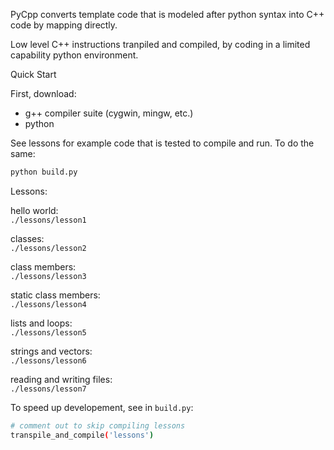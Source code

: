 
PyCpp converts template code that is modeled 
after python syntax into C++ code by mapping directly.

Low level C++ instructions tranpiled and compiled, by coding in a 
limited capability python environment. 

Quick Start

First, download:
- g++ compiler suite (cygwin, mingw, etc.)
- python

See lessons for example code that is tested to compile
and run. To do the same:
```bash
python build.py
``` 

Lessons:

hello world:  
`./lessons/lesson1`

classes:  
`./lessons/lesson2`

class members:  
`./lessons/lesson3`

static class members:  
`./lessons/lesson4`

lists and loops:  
`./lessons/lesson5`

strings and vectors:  
`./lessons/lesson6`

reading and writing files:  
`./lessons/lesson7`

To speed up developement, see in `build.py`:
```bash
# comment out to skip compiling lessons
transpile_and_compile('lessons')
```
